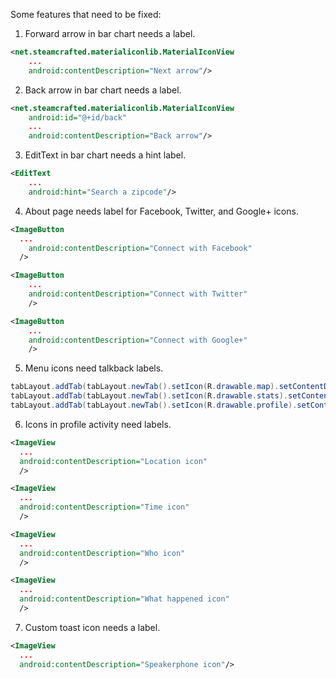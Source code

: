 Some features that need to be fixed:

 1. Forward arrow in bar chart needs a label.
```xml
<net.steamcrafted.materialiconlib.MaterialIconView
    ...
    android:contentDescription="Next arrow"/>
```

 2. Back arrow in bar chart needs a label.
 ```xml
 <net.steamcrafted.materialiconlib.MaterialIconView
     android:id="@+id/back"
     ...
     android:contentDescription="Back arrow"/>
 ```

 3. EditText in bar chart needs a hint label.
 ```xml
 <EditText
     ...
     android:hint="Search a zipcode"/>
 ```

 4. About page needs label for Facebook, Twitter, and Google+ icons.
 ```xml
 <ImageButton
   ...
     android:contentDescription="Connect with Facebook"
   />

 <ImageButton
     ...
     android:contentDescription="Connect with Twitter"
     />

 <ImageButton
     ...
     android:contentDescription="Connect with Google+"
     />
 ```

  5. Menu icons need talkback labels.
```java
tabLayout.addTab(tabLayout.newTab().setIcon(R.drawable.map).setContentDescription("View map"));
tabLayout.addTab(tabLayout.newTab().setIcon(R.drawable.stats).setContentDescription("View stats"));
tabLayout.addTab(tabLayout.newTab().setIcon(R.drawable.profile).setContentDescription("View profile"));
```

  6. Icons in profile activity need labels.
  ```xml
<ImageView
    ...
    android:contentDescription="Location icon"
    />

<ImageView
    ...
    android:contentDescription="Time icon"
    />

<ImageView
    ...
    android:contentDescription="Who icon"
    />

<ImageView
    ...
    android:contentDescription="What happened icon"
    />
  ```

  7. Custom toast icon needs a label.
  ```xml
  <ImageView
    ...
    android:contentDescription="Speakerphone icon"/>
```
